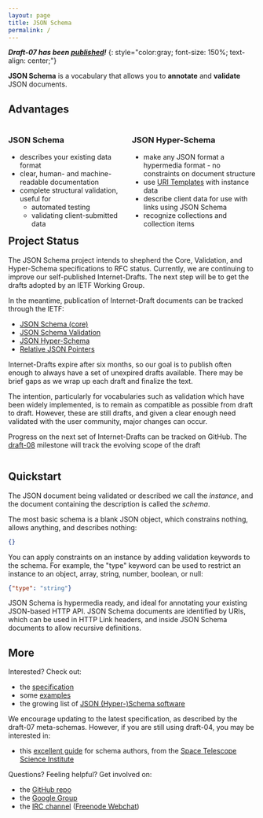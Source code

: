 ```yaml
---
layout: page
title: JSON Schema
permalink: /
---
```


***Draft-07 has been [published](documentation.md)!***
{: style="color:gray; font-size: 150%; text-align: center;"}

**JSON Schema** is a vocabulary that allows you to **annotate** and **validate** JSON documents.


Advantages
----------

<div class="block" style="float:left;width:50%;" markdown="1">

### JSON Schema

-   describes your existing data format
-   clear, human- and machine-readable documentation
-   complete structural validation, useful for
    -   automated testing
    -   validating client-submitted data
</div>

<div class="block" style="float:right;width:50%;" markdown="1">

### JSON Hyper-Schema

-   make any JSON format a hypermedia format - no constraints on document structure
-   use [URI Templates](https://tools.ietf.org/html/rfc6570) with instance data
-   describe client data for use with links using JSON Schema
-   recognize collections and collection items

</div>

Project Status
--------------

The JSON Schema project intends to shepherd the Core, Validation, and Hyper-Schema specifications
to RFC status.  Currently, we are continuing to improve our self-published Internet-Drafts.
The next step will be to get the drafts adopted by an IETF Working Group.

In the meantime, publication of Internet-Draft documents can be tracked through the IETF:
- [JSON Schema (core)](https://datatracker.ietf.org/doc/draft-handrews-json-schema/)
- [JSON Schema Validation](https://datatracker.ietf.org/doc/draft-handrews-json-schema-validation/)
- [JSON Hyper-Schema](https://datatracker.ietf.org/doc/draft-handrews-json-schema-hyperschema/)
- [Relative JSON Pointers](https://datatracker.ietf.org/doc/draft-handrews-relative-json-pointer/)

Internet-Drafts expire after six months, so our goal is to publish often enough to always have
a set of unexpired drafts available.  There may be brief gaps as we wrap up each draft and finalize
the text.

The intention, particularly for vocabularies such as validation which have been widely
implemented, is to remain as compatible as possible from draft to draft.  However, these are still
drafts, and given a clear enough need validated with the user community, major changes can occur.

Progress on the next set of Internet-Drafts can be tracked on GitHub.
The [draft-08](https://github.com/json-schema-org/json-schema-spec/milestone/6) milestone 
will track the evolving scope of the draft

<div style="clear:both"></div>

Quickstart
----------

The JSON document being validated or described we call the *instance*, and the document containing the description is called the *schema*.

The most basic schema is a blank JSON object, which constrains nothing, allows anything, and describes nothing:

```json
{}
```

You can apply constraints on an instance by adding validation keywords to the schema. For example, the "type" keyword can be used to restrict an instance to an object, array, string, number, boolean, or null:

```json
{"type": "string"}
```

JSON Schema is hypermedia ready, and ideal for annotating your existing JSON-based HTTP API. JSON Schema documents are identified by URIs, which can be used in HTTP Link headers, and inside JSON Schema documents to allow recursive definitions.

More
----

Interested? Check out:

-   the [specification](documentation.md)
-   some [examples](examples.md)
-   the growing list of [JSON (Hyper-)Schema software](implementations.md)

We encourage updating to the latest specification, as described by the draft-07 meta-schemas.  However, if you are still using draft-04, you may be interested in:
-   this [excellent guide](http://spacetelescope.github.io/understanding-json-schema/) for schema authors, from the [Space Telescope Science Institute](http://www.stsci.edu/)

Questions? Feeling helpful? Get involved on:

-   the [GitHub repo](http://github.com/json-schema-org/json-schema-spec)
-   the [Google Group](https://groups.google.com/forum/#!forum/json-schema)
-   the [IRC channel](irc://chat.freenode.net/json-schema) ([Freenode Webchat](https://webchat.freenode.net/?channels=json-schema))
